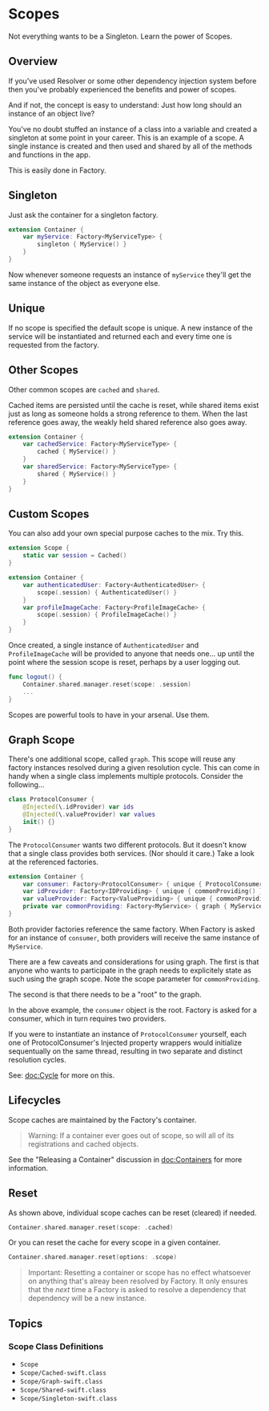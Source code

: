 # Scopes

Not everything wants to be a Singleton. Learn the power of Scopes.

## Overview

If you've used Resolver or some other dependency injection system before then you've probably experienced the benefits and power of scopes.

And if not, the concept is easy to understand: Just how long should an instance of an object live?

You've no doubt stuffed an instance of a class into a variable and created a singleton at some point in your career. This is an example of a scope. A single instance is created and then used and shared by all of the methods and functions in the app.

This is easily done in Factory.

## Singleton

Just ask the container for a singleton factory.

```swift
extension Container {
    var myService: Factory<MyServiceType> { 
        singleton { MyService() }
    }
}
```
Now whenever someone requests an instance of `myService` they'll get the same instance of the object as everyone else.

## Unique

If no scope is specified the default scope is unique. A new instance of the service will be instantiated and returned each and every time one is requested from the factory.

## Other Scopes

Other common scopes are `cached` and `shared`. 

Cached items are persisted until the cache is reset, while shared items exist just as long as someone holds a strong reference to them. When the last reference goes away, the weakly held shared reference also goes away.

```swift
extension Container {
    var cachedService: Factory<MyServiceType> { 
        cached { MyService() }
    }
    var sharedService: Factory<MyServiceType> { 
        shared { MyService() }
    }
}
```
## Custom Scopes

You can also add your own special purpose caches to the mix. Try this.

```swift
extension Scope {
    static var session = Cached()
}

extension Container {
    var authenticatedUser: Factory<AuthenticatedUser> { 
        scope(.session) { AuthenticatedUser() }
    }
    var profileImageCache: Factory<ProfileImageCache> { 
        scope(.session) { ProfileImageCache() } 
    }
}
```
Once created, a single instance of `AuthenticatedUser` and `ProfileImageCache` will be provided to anyone that needs one... up until the point where the session scope is reset, perhaps by a user logging out.

```swift
func logout() {
    Container.shared.manager.reset(scope: .session)
    ...
}
```
Scopes are powerful tools to have in your arsenal. Use them.

## Graph Scope

There's one additional scope, called `graph`. This scope will reuse any factory instances resolved during a given resolution cycle. This can come in handy when a single class implements multiple protocols. Consider the following...
```swift
class ProtocolConsumer {
    @Injected(\.idProvider) var ids
    @Injected(\.valueProvider) var values
    init() {}
}
```
The `ProtocolConsumer` wants two different protocols. But it doesn't know that a single class provides both services. (Nor should it care.) Take a look at the referenced factories.
```swift
extension Container {
    var consumer: Factory<ProtocolConsumer> { unique { ProtocolConsumer() } }
    var idProvider: Factory<IDProviding> { unique { commonProviding() } }
    var valueProvider: Factory<ValueProviding> { unique { commonProviding() } }
    private var commonProviding: Factory<MyService> { graph { MyService() } }
}
```
Both provider factories reference the same factory. When Factory is asked for an instance of `consumer`, both providers will receive the same instance of `MyService`.

There are a few caveats and considerations for using graph. The first is that anyone who wants to participate in the graph needs to explicitely state as such using the graph scope. Note the scope parameter for `commonProviding`.

The second is that there needs to be a "root" to the graph. 

In the above example, the `consumer` object is the root. Factory is asked for a consumer, which in turn requires two providers. 

If you were to instantiate an instance of `ProtocolConsumer` yourself, each one of ProtocolConsumer's Injected property wrappers would initialize sequentually on the same thread, resulting in two separate and distinct resolution cycles.

See: <doc:Cycle> for more on this.

## Lifecycles

Scope caches are maintained by the Factory's container.

> Warning: If a container ever goes out of scope, so will all of its registrations and cached objects.

See the "Releasing a Container" discussion in <doc:Containers> for more information.

## Reset

As shown above, individual scope caches can be reset (cleared) if needed.
```swift
Container.shared.manager.reset(scope: .cached)
```
Or you can reset the cache for every scope in a given container.
```swift
Container.shared.manager.reset(options: .scope)
```
> Important: Resetting a container or scope has no effect whatsoever on anything that's alreay been resolved by Factory. It only ensures that the *next* time a Factory is asked to resolve a dependency that dependency will be a new instance.

## Topics

### Scope Class Definitions

- ``Scope``
- ``Scope/Cached-swift.class``
- ``Scope/Graph-swift.class``
- ``Scope/Shared-swift.class``
- ``Scope/Singleton-swift.class``
